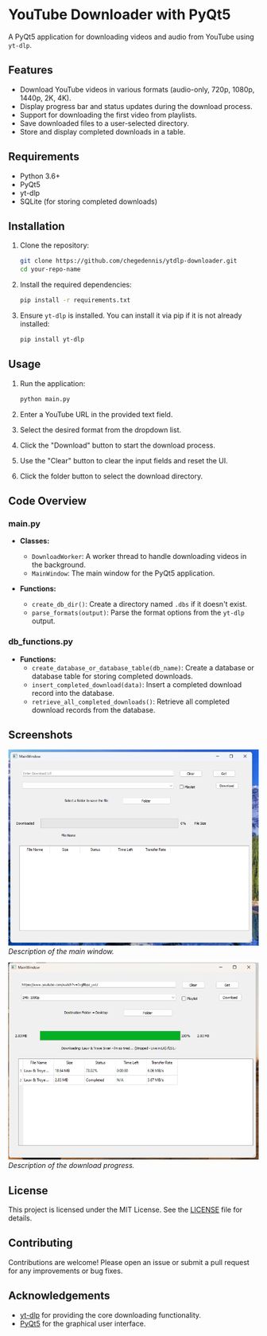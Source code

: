# YouTube Downloader with PyQt5

A PyQt5 application for downloading videos and audio from YouTube using `yt-dlp`.

## Features

- Download YouTube videos in various formats (audio-only, 720p, 1080p, 1440p, 2K, 4K).
- Display progress bar and status updates during the download process.
- Support for downloading the first video from playlists.
- Save downloaded files to a user-selected directory.
- Store and display completed downloads in a table.

## Requirements

- Python 3.6+
- PyQt5
- yt-dlp
- SQLite (for storing completed downloads)

## Installation

1. Clone the repository:

   ```bash
   git clone https://github.com/chegedennis/ytdlp-downloader.git
   cd your-repo-name
   ```

2. Install the required dependencies:

   ```bash
   pip install -r requirements.txt
   ```

3. Ensure `yt-dlp` is installed. You can install it via pip if it is not already installed:

   ```bash
   pip install yt-dlp
   ```

## Usage

1. Run the application:

   ```bash
   python main.py
   ```

2. Enter a YouTube URL in the provided text field.

3. Select the desired format from the dropdown list.

4. Click the "Download" button to start the download process.

5. Use the "Clear" button to clear the input fields and reset the UI.

6. Click the folder button to select the download directory.

## Code Overview

### main.py

- **Classes:**

  - `DownloadWorker`: A worker thread to handle downloading videos in the background.
  - `MainWindow`: The main window for the PyQt5 application.

- **Functions:**
  - `create_db_dir()`: Create a directory named `.dbs` if it doesn't exist.
  - `parse_formats(output)`: Parse the format options from the `yt-dlp` output.

### db_functions.py

- **Functions:**
  - `create_database_or_database_table(db_name)`: Create a database or database table for storing completed downloads.
  - `insert_completed_download(data)`: Insert a completed download record into the database.
  - `retrieve_all_completed_downloads()`: Retrieve all completed download records from the database.

## Screenshots

![Main Window](images\gui.png)
_Description of the main window._

![Download Progress](images\download.png)
_Description of the download progress._

## License

This project is licensed under the MIT License. See the [LICENSE](LICENSE) file for details.

## Contributing

Contributions are welcome! Please open an issue or submit a pull request for any improvements or bug fixes.

## Acknowledgements

- [yt-dlp](https://github.com/yt-dlp/yt-dlp) for providing the core downloading functionality.
- [PyQt5](https://www.riverbankcomputing.com/software/pyqt/intro) for the graphical user interface.
